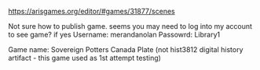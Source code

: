 https://arisgames.org/editor/#games/31877/scenes 

Not sure how to publish game. seems you may need to log into my account to see game? 
if yes
Username: merandanolan
Passowrd: Library1

Game name: Sovereign Potters Canada Plate (not hist3812 digital history artifact - this game used as 1st attempt testing) 
